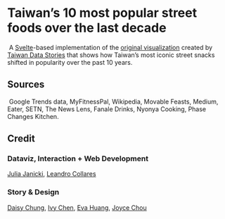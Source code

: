 # Taiwan’s 10 most popular street foods over the last decade
​
A [Svelte](https://svelte.dev/)-based implementation of the
[original visualization](https://taiwandatastories.com/taiwan-street-food-interactive/) created by
[Taiwan Data Stories](https://taiwandatastories.com/) that shows how Taiwan’s most iconic street snacks shifted in popularity over the past 10 years.
​
## Sources
​
Google Trends data, MyFitnessPal, Wikipedia, Movable Feasts, Medium, Eater, SETN, The News Lens, Fanale Drinks, Nyonya Cooking, Phase Changes Kitchen.
​
## Credit
### Dataviz, Interaction + Web Development
[Julia Janicki](http://juliahanjanicki.com/),
[Leandro Collares](https://leandrocollares.netlify.app/)

### Story & Design
[Daisy Chung](https://daisychung.com/), 
[Ivy Chen](https://twitter.com/Ivavay),
[Eva Huang](https://twitter.com/eyihwa), 
[Joyce Chou](https://www.joyce-chou.com/)
